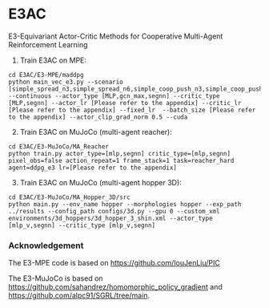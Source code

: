 # E3AC
E3-Equivariant Actor-Critic Methods for Cooperative Multi-Agent Reinforcement Learning

1. Train E3AC on MPE:

```
cd E3AC/E3-MPE/maddpg
python main_vec_e3.py --scenario [simple_spread_n3,simple_spread_n6,simple_coop_push_n3,simple_coop_push_n6,simple_tag_n3,simple_tag_n6] --continuous --actor_type [MLP,gcn_max,segnn] --critic_type [MLP,segnn] --actor_lr [Please refer to the appendix] --critic_lr [Please refer to the appendix] --fixed_lr  --batch_size [Please refer to the appendix] --actor_clip_grad_norm 0.5 --cuda
```
2. Train E3AC on MuJoCo (multi-agent reacher):
```
cd E3AC/E3-MuJoCo/MA_Reacher
python train.py actor_type=[mlp,segnn] critic_type=[mlp,segnn] pixel_obs=false action_repeat=1 frame_stack=1 task=reacher_hard agent=ddpg_e3 lr=[Please refer to the appendix]
```
3. Train E3AC on MuJoCo (multi-agent hopper 3D):
```
cd E3AC/E3-MuJoCo/MA_Hopper_3D/src
python main.py --env_name hopper --morphologies hopper --exp_path ../results --config_path configs/3d.py --gpu 0 --custom_xml environments/3d_hoppers/3d_hopper_3_shin.xml --actor_type [mlp_v,segnn] --critic_type [mlp_v,segnn]
```


### Acknowledgement
The E3-MPE code is based on https://github.com/IouJenLiu/PIC

The E3-MuJoCo is based on https://github.com/sahandrez/homomorphic_policy_gradient and https://github.com/alpc91/SGRL/tree/main.
